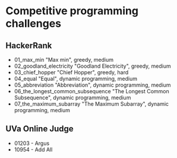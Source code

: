 # Competitive programming challenges 
## HackerRank
* 01_max_min "Max min", greedy, medium
* 02_goodland_electricity "Goodland Electricity", greedy, medium
* 03_chief_hopper "Chief Hopper", greedy, hard
* 04_equal "Equal", dynamic programming, medium
* 05_abbreviation "Abbreviation", dynamic programming, medium
* 06_the_longest_common_subsequence "The Longest Common Subsequence", dynamic programming, medium
* 07_the_maximum_subarray "The Maximum Subarray", dynamic programming, medium
## UVa Online Judge
* 01203 - Argus
* 10954 - Add All
